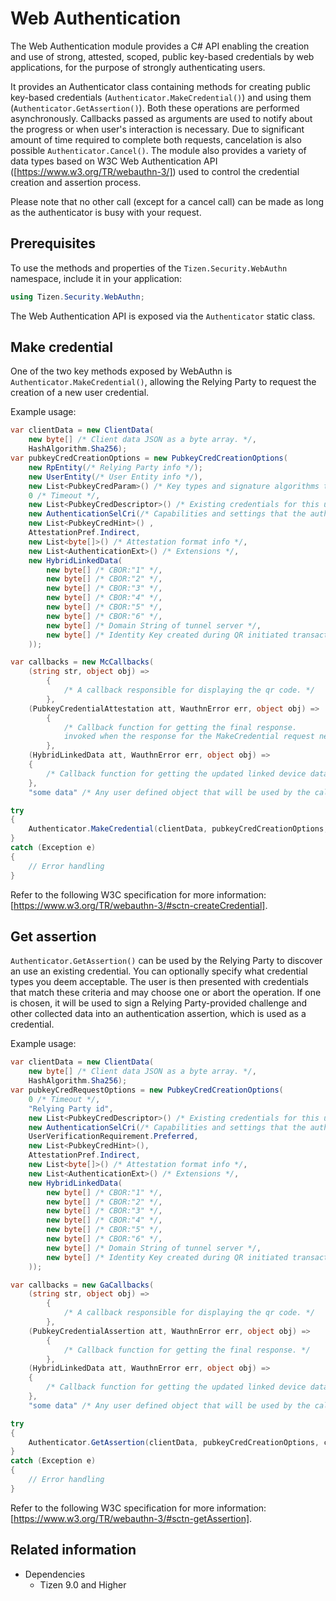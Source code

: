 # Web Authentication

The Web Authentication module provides a C# API enabling the creation and use of
strong, attested, scoped, public key-based credentials by web applications, for the
purpose of strongly authenticating users.

It provides an Authenticator class containing methods for creating public key-based credentials
(`Authenticator.MakeCredential()`) and using them (`Authenticator.GetAssertion()`). Both these operations
are performed asynchronously. Callbacks passed as arguments are used to notify about the progress
or when user's interaction is necessary. Due to significant amount of time required to complete both
requests, cancelation is also possible `Authenticator.Cancel()`. The module also provides a variety of
data types based on W3C Web Authentication API ([https://www.w3.org/TR/webauthn-3/]) used to control
the credential creation and assertion process.

Please note that no other call (except for a cancel call) can be made as long as the authenticator
is busy with your request.

## Prerequisites

To use the methods and properties of the `Tizen.Security.WebAuthn` namespace, include it in your application:

```csharp
using Tizen.Security.WebAuthn;
```
The Web Authentication API is exposed via the `Authenticator` static class.

## Make credential
One of the two key methods exposed by WebAuthn is `Authenticator.MakeCredential()`, allowing the Relying Party
to request the creation of a new user credential.

Example usage:
```csharp
var clientData = new ClientData(
    new byte[] /* Client data JSON as a byte array. */,
    HashAlgorithm.Sha256);
var pubkeyCredCreationOptions = new PubkeyCredCreationOptions(
    new RpEntity(/* Relying Party info */);
    new UserEntity(/* User Entity info */),
    new List<PubkeyCredParam>() /* Key types and signature algorithms the Relying Party supports */,
    0 /* Timeout */,
    new List<PubkeyCredDescriptor>() /* Existing credentials for this user */,
    new AuthenticationSelCri(/* Capabilities and settings that the authenticator MUST or SHOULD satisfy */),
    new List<PubkeyCredHint>() ,
    AttestationPref.Indirect,
    new List<byte[]>() /* Attestation format info */,
    new List<AuthenticationExt>() /* Extensions */,
    new HybridLinkedData(
        new byte[] /* CBOR:"1" */,
        new byte[] /* CBOR:"2" */,
        new byte[] /* CBOR:"3" */,
        new byte[] /* CBOR:"4" */,
        new byte[] /* CBOR:"5" */,
        new byte[] /* CBOR:"6" */,
        new byte[] /* Domain String of tunnel server */,
        new byte[] /* Identity Key created during QR initiated transaction */
    ));

var callbacks = new McCallbacks(
    (string str, object obj) =>
        {
            /* A callback responsible for displaying the qr code. */
        },
    (PubkeyCredentialAttestation att, WauthnError err, object obj) =>
        {
            /* Callback function for getting the final response.
            invoked when the response for the MakeCredential request needs to be returned */
        },
    (HybridLinkedData att, WauthnError err, object obj) =>
    {
        /* Callback function for getting the updated linked device data. */
    },
    "some data" /* Any user defined object that will be used by the callbacks */);

try
{
    Authenticator.MakeCredential(clientData, pubkeyCredCreationOptions, callbacks);
}
catch (Exception e)
{
    // Error handling
}
```

Refer to the following W3C specification for more information:
[https://www.w3.org/TR/webauthn-3/#sctn-createCredential].

## Get assertion
`Authenticator.GetAssertion()` can be used by the Relying Party to discover an use an existing credential.
You can optionally specify what credential types you deem acceptable. The user is then presented with
credentials that match these criteria and may choose one or abort the operation. If one is chosen, it will be
used to sign a Relying Party-provided challenge and other collected data into an authentication assertion,
which is used as a credential.

Example usage:
```csharp
var clientData = new ClientData(
    new byte[] /* Client data JSON as a byte array. */,
    HashAlgorithm.Sha256);
var pubkeyCredRequestOptions = new PubkeyCredCreationOptions(
    0 /* Timeout */,
    "Relying Party id",
    new List<PubkeyCredDescriptor>() /* Existing credentials for this user */,
    new AuthenticationSelCri(/* Capabilities and settings that the authenticator MUST or SHOULD satisfy */),
    UserVerificationRequirement.Preferred,
    new List<PubkeyCredHint>(),
    AttestationPref.Indirect,
    new List<byte[]>() /* Attestation format info */,
    new List<AuthenticationExt>() /* Extensions */,
    new HybridLinkedData(
        new byte[] /* CBOR:"1" */,
        new byte[] /* CBOR:"2" */,
        new byte[] /* CBOR:"3" */,
        new byte[] /* CBOR:"4" */,
        new byte[] /* CBOR:"5" */,
        new byte[] /* CBOR:"6" */,
        new byte[] /* Domain String of tunnel server */,
        new byte[] /* Identity Key created during QR initiated transaction */
    ));

var callbacks = new GaCallbacks(
    (string str, object obj) =>
        {
            /* A callback responsible for displaying the qr code. */
        },
    (PubkeyCredentialAssertion att, WauthnError err, object obj) =>
        {
            /* Callback function for getting the final response. */
        },
    (HybridLinkedData att, WauthnError err, object obj) =>
    {
        /* Callback function for getting the updated linked device data. */
    },
    "some data" /* Any user defined object that will be used by the callbacks */);

try
{
    Authenticator.GetAssertion(clientData, pubkeyCredCreationOptions, callbacks);
}
catch (Exception e)
{
    // Error handling
}
```

Refer to the following W3C specification for more information:
[https://www.w3.org/TR/webauthn-3/#sctn-getAssertion].

## Related information
* Dependencies
  - Tizen 9.0 and Higher